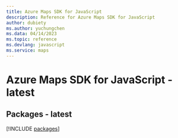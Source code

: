 ```yaml
---
title: Azure Maps SDK for JavaScript
description: Reference for Azure Maps SDK for JavaScript
author: dubiety
ms.author: yuchungchen
ms.data: 04/14/2023
ms.topic: reference
ms.devlang: javascript
ms.service: maps
---
```

# Azure Maps SDK for JavaScript - latest
## Packages - latest
[!INCLUDE [packages](maps-index.md)]